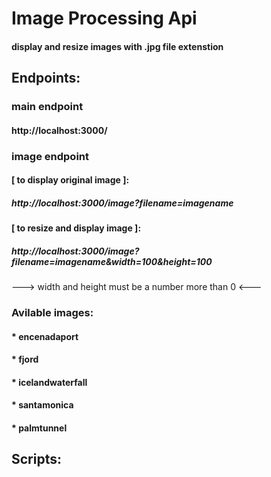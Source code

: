 # Image Processing Api
#### display and resize images with .jpg file extenstion

## Endpoints:

### main endpoint
#### http://localhost:3000/

### image endpoint

#### [ to display original image ]:
##### http://localhost:3000/image?filename=imagename

#### [ to resize and display image ]:
##### http://localhost:3000/image?filename=imagename&width=100&height=100
---> width and height must be a number more than 0 <---

### **Avilable images:**
#### * encenadaport
#### * fjord
#### * icelandwaterfall
#### * santamonica
#### * palmtunnel

## Scripts:
